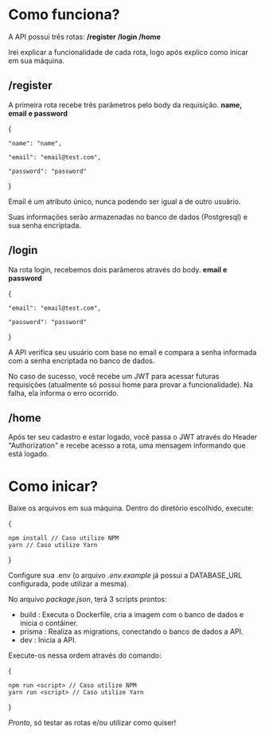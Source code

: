 # Como funciona?
A API possui três rotas: **/register  /login  /home**

Irei explicar a funcionalidade de cada rota, logo após explico como inicar em sua máquina.

## /register
A primeira rota recebe três parâmetros pelo body da requisição. **name, email e password**

{

    "name": "name",
    
    "email": "email@test.com",
    
    "password": "password"
}

Email é um atributo único, nunca podendo ser igual a de outro usuário.

Suas informações serão armazenadas no banco de dados (Postgresql) e sua senha encriptada.

## /login
Na rota login, recebemos dois parâmeros através do body. **email e password**

{

    "email": "email@test.com",
    
    "password": "password"
}

A API verifica seu usuário com base no email e compara a senha informada com a senha encriptada no banco de dados.

No caso de sucesso, você recebe um JWT para acessar futuras requisições (atualmente só possui home para provar a funcionalidade).
Na falha, ela informa o erro ocorrido.

## /home

Após ter seu cadastro e estar logado, você passa o JWT através do Header "Authorization" e recebe acesso a rota, uma mensagem informando que está logado.

# Como inicar?
Baixe os arquivos em sua máquina. Dentro do diretório escolhido, execute:

{

    npm install // Caso utilize NPM
    yarn // Caso utilize Yarn
}

Configure sua .env (o arquivo _.env.example_ já possui a DATABASE_URL configurada, pode utilizar a mesma).

No arquivo _package.json_, terá 3 scripts prontos:

- build : Executa o Dockerfile, cria a imagem com o banco de dados e inicia o contâiner.
- prisma : Realiza as migrations, conectando o banco de dados a API.
- dev : Inicia a API.

Execute-os nessa ordem através do comando:

{

    npm run <script> // Caso utilize NPM
    yarn run <script> // Caso utilize Yarn
}

*Pronto*, só testar as rotas e/ou utilizar como quiser!
